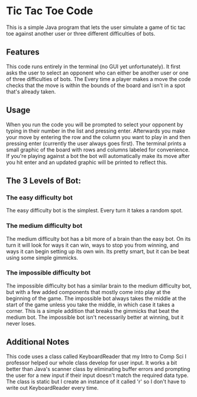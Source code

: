 # Tic Tac Toe Code
This is a simple Java program that lets the user simulate a game of tic tac toe against another user or three different difficulties of bots.

## Features
This code runs entirely in the terminal (no GUI yet unfortunately). It first asks the user to select an opponent who can either be another user or one of three difficulties of bots. The Every time a player makes a move the code checks that the move is within the bounds of the board and isn't in a spot that's already taken.

## Usage
When you run the code you will be prompted to select your opponent by typing in their number in the list and pressing enter. Afterwards you make your move by entering the row and the column you want to play in and then pressing enter (currently the user always goes first). The terminal prints a small graphic of the board with rows and columns labeled for convenience. If you're playing against a bot the bot will automatically make its move after you hit enter and an updated graphic will be printed to reflect this.

## The 3 Levels of Bot:
### The easy difficulty bot
The easy difficulty bot is the simplest. Every turn it takes a random spot.
### The medium difficulty bot
The medium difficulty bot has a bit more of a brain than the easy bot. On its turn it will look for ways it can win, ways to stop you from winning, and ways it can begin setting up its own win. Its pretty smart, but it can be beat using some simple gimmicks.
### The impossible difficulty bot
The impossible difficulty bot has a similar brain to the medium difficulty bot, but with a few added components that mostly come into play at the beginning of the game. The impossible bot always takes the middle at the start of the game unless you take the middle, in which case it takes a corner. This is a simple addition that breaks the gimmicks that beat the medium bot. The impossible bot isn't necessarily better at winning, but it never loses.

## Additional Notes
This code uses a class called KeyboardReader that my Intro to Comp Sci I professor helped our whole class develop for user input. It works a bit better than Java's scanner class by eliminating buffer errors and prompting the user for a new input if their input doesn't match the required data type. The class is static but I create an instance of it called 'r' so I don't have to write out KeyboardReader every time.
